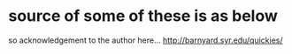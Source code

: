 # source of some of these is as below 
 so acknowledgement to the author here...
http://barnyard.syr.edu/quickies/
